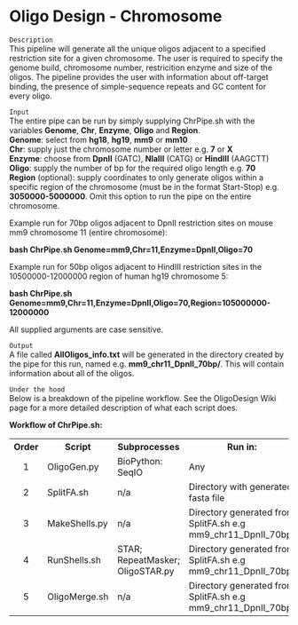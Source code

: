 # Oligo Design - Chromosome
`Description`<br>
This pipeline will generate all the unique oligos adjacent to a specified restriction site for a given chromosome. The user is required to specify the genome build, chromosome number, restricition enzyme and size of the oligos.
The pipeline provides the user with information about off-target binding, the presence of simple-sequence repeats and GC content for every oligo.

`Input`<br>
The entire pipe can be run by simply supplying ChrPipe.sh with the variables <b>Genome</b>, <b>Chr</b>, <b>Enzyme</b>, <b>Oligo</b> and <b>Region</b>.<br>
<b>Genome</b>: select from <b>hg18</b>, <b>hg19</b>, <b>mm9</b> or <b>mm10</b><br>
<b>Chr</b>: supply just the chromosome number or letter e.g. <b>7</b> or <b>X</b><br>
<b>Enzyme</b>: choose from <b>DpnII</b> (GATC), <b>NlaIII</b> (CATG) or <b>HindIII</b> (AAGCTT)<br>
<b>Oligo</b>: supply the number of bp for the required oligo length e.g. <b>70</b><br>
<b>Region</b> (optional): supply coordinates to only generate oligos within a specific region of the chromosome (must be in the format Start-Stop) e.g. <b>3050000-5000000</b>. Omit this option to run the pipe on the entire chromosome.<br>

Example run for 70bp oligos adjacent to DpnII restriction sites on mouse mm9 chromosome 11 (entire chromosome):

<b>bash ChrPipe.sh Genome=mm9,Chr=11,Enzyme=DpnII,Oligo=70</b>

Example run for 50bp oligos adjacent to HindIII restriction sites in the 10500000-12000000 region of human hg19 chromosome 5:

<b>bash ChrPipe.sh Genome=mm9,Chr=11,Enzyme=DpnII,Oligo=70,Region=105000000-12000000</b>

All supplied arguments are case sensitive.

`Output`<br>
A file called <b>AllOligos_info.txt</b> will be generated in the directory created by the pipe for this run, named e.g. <b>mm9_chr11_DpnII_70bp/</b>. This will contain information about all of the oligos.

`Under the hood`<br>
Below is a breakdown of the pipeline workflow. See the OligoDesign Wiki page for a more detailed description of what each script does.

<b>Workflow of ChrPipe.sh:</b>
<table>
    <tr>
        <th>Order</th>
        <th>Script</th>
        <th>Subprocesses</th>
        <th>Run in:</th>
    </tr>
    <tr>
        <td align="center">1</td>
        <td>OligoGen.py</td>
        <td>BioPython: SeqIO</td>
        <td>Any</td>
    </tr>
    <tr>
        <td align="center">2</td>
        <td>SplitFA.sh</td>
        <td>n/a</td>
        <td>Directory with generated fasta file</td>
    </tr>
    <tr>
        <td align="center">3</td>
        <td>MakeShells.py</td>
        <td>n/a</td>
        <td>Directory generated from SplitFA.sh e.g mm9_chr11_DpnII_70bp/
    </tr>
    <tr>
        <td align="center">4</td>
        <td>RunShells.sh</td>
        <td>STAR; RepeatMasker; OligoSTAR.py</td>
        <td>Directory generated from SplitFA.sh e.g mm9_chr11_DpnII_70bp/</td>
    </tr>
    <tr>
        <td align="center">5</td>
        <td>OligoMerge.sh</td>
        <td>n/a</td>
        <td>Directory generated from SplitFA.sh e.g mm9_chr11_DpnII_70bp/</td>
    </tr>
</table>
</body>
</html>
